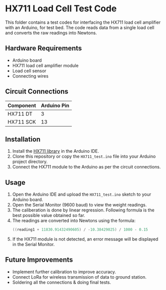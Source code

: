 # HX711 Load Cell Test Code

This folder contains a test codes for interfacing the HX711 load cell amplifier with an Arduino, for test bed. The code reads data from a single load cell and converts the raw readings into Newtons.

## Hardware Requirements
- Arduino board
- HX711 load cell amplifier module
- Load cell sensor
- Connecting wires

## Circuit Connections
| Component  | Arduino Pin |
|------------|-------------|
| HX711 DT   | 3           |
| HX711 SCK  | 13          |

## Installation
1. Install the [HX711 library](https://github.com/bogde/HX711) in the Arduino IDE.
2. Clone this repository or copy the `HX711_test.ino` file into your Arduino project directory.
3. Connect the HX711 module to the Arduino as per the circuit connections.

## Usage
1. Open the Arduino IDE and upload the `HX711_test.ino` sketch to your Arduino board.
2. Open the Serial Monitor (9600 baud) to view the weight readings.
3. The caliberation is done by linear regression. Following formula is the best possible value obtained so far.
4. The readings are converted into Newtons using the formula:
   ```cpp
   ((reading1 + 11830.91432490605) / -10.38429025) / 1000 - 0.15
   ```
5. If the HX711 module is not detected, an error message will be displayed in the Serial Monitor.

## Future Improvements
- Implement further calibration to improve accuracy.
- Connect LoRa for wireless transmission of data to ground station.
- Soldering all the connections & doing final tests.

